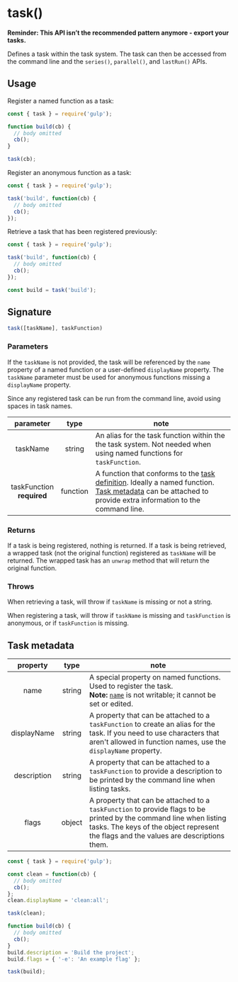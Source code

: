 <!-- front-matter
id: api-task
title: task()
hide_title: true
sidebar_label: task()
-->

# task()

**Reminder: This API isn’t the recommended pattern anymore - export your tasks.**


Defines a task within the task system. The task can then be accessed from the command line and the `series()`, `parallel()`, and `lastRun()` APIs.

## Usage

Register a named function as a task:
```js
const { task } = require('gulp');

function build(cb) {
  // body omitted
  cb();
}

task(cb);
```

Register an anonymous function as a task:
```js
const { task } = require('gulp');

task('build', function(cb) {
  // body omitted
  cb();
});
```

Retrieve a task that has been registered previously:
```js
const { task } = require('gulp');

task('build', function(cb) {
  // body omitted
  cb();
});

const build = task('build');
```

## Signature

```js
task([taskName], taskFunction)
```

### Parameters

If the `taskName` is not provided, the task will be referenced by the `name` property of a named function or a user-defined `displayName` property. The `taskName` parameter must be used for anonymous functions missing a `displayName` property.

Since any registered task can be run from the command line, avoid using spaces in task names.

| parameter | type | note |
|:--------------:|:------:|-------|
| taskName | string | An alias for the task function within the the task system. Not needed when using named functions for `taskFunction`.  |
| taskFunction <br> **required** | function | A function that conforms to the [task definition][task-definition]. Ideally a named function. [Task metadata][task-metadata] can be attached to provide extra information to the command line. |

### Returns

If a task is being registered, nothing is returned. If a task is being retrieved, a wrapped task (not the original function) registered as `taskName` will be returned. The wrapped task has an `unwrap` method that will return the original function.

### Throws

When retrieving a task, will throw if `taskName` is missing or not a string.

When registering a task, will throw if `taskName` is missing and `taskFunction` is anonymous, or if `taskFunction` is missing.

## Task metadata
| property | type | note |
|:--------------:|:------:|-------|
| name | string | A special property on named functions. Used to register the task. <br> **Note:** [`name`][mdn-function-name] is not writable; it cannot be set or edited. |
| displayName | string | A property that can be attached to a `taskFunction` to create an alias for the task. If you need to use characters that aren't allowed in function names, use the `displayName` property. |
| description | string | A property that can be attached to a `taskFunction` to provide a description  to be printed by the command line when listing tasks. |
| flags | object | A property that can be attached to a `taskFunction` to provide flags to be  printed by the command line when listing tasks. The keys of the object represent the flags and the values are descriptions them. |

```js
const { task } = require('gulp');

const clean = function(cb) {
  // body omitted
  cb();
};
clean.displayName = 'clean:all';

task(clean);

function build(cb) {
  // body omitted
  cb();
}
build.description = 'Build the project';
build.flags = { '-e': 'An example flag' };

task(build);
```

[task-definition]: ../getting-started/3-creating-tasks.md
[task-metadata]: #task-metadata
[mdn-function-name]: https://developer.mozilla.org/en-US/docs/Web/JavaScript/Reference/Global_Objects/Function/name
